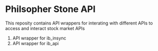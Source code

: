 # Philsopher Stone API

This reposity contains API wrappers for interating with different APIs to access and interact stock market APIs

1. API wrapper for ib_insync
2. API wrapper for ib_api
